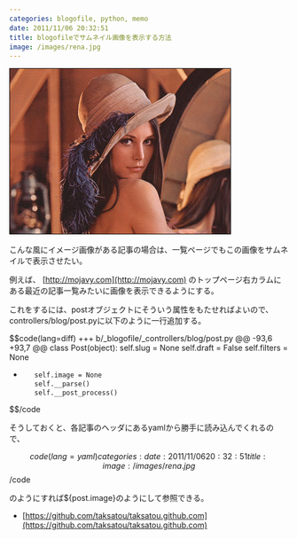 ```yaml
---
categories: blogofile, python, memo
date: 2011/11/06 20:32:51
title: blogofileでサムネイル画像を表示する方法
image: /images/rena.jpg
---
```


![rena](/images/rena.jpg)

こんな風にイメージ画像がある記事の場合は、一覧ページでもこの画像をサムネイルで表示させたい。

例えば、
[http://mojavy.com](http://mojavy.com)
のトップページ右カラムにある最近の記事一覧みたいに画像を表示できるようにする。

これをするには、postオブジェクトにそういう属性をもたせればよいので、controllers/blog/post.pyに以下のように一行追加する。

$$code(lang=diff)
+++ b/_blogofile/_controllers/blog/post.py
@@ -93,6 +93,7 @@ class Post(object):
         self.slug = None
         self.draft = False
         self.filters = None
+        self.image = None
         self.__parse()
         self.__post_process()
$$/code

そうしておくと、各記事のヘッダにあるyamlから勝手に読み込んでくれるので、

$$code(lang=yaml)
categories:
date: 2011/11/06 20:32:51
title:
image: /images/rena.jpg
$$/code

のようにすれば${post.image}のようにして参照できる。

- [https://github.com/taksatou/taksatou.github.com](https://github.com/taksatou/taksatou.github.com)

